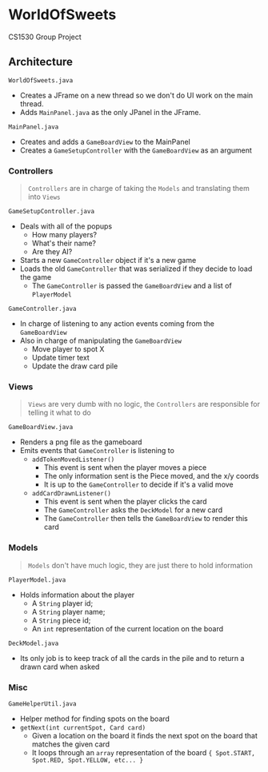 # WorldOfSweets
CS1530 Group Project

## Architecture

`WorldOfSweets.java`
- Creates a JFrame on a new thread so we don't do UI work on the main thread.
- Adds `MainPanel.java` as the only JPanel in the JFrame.

`MainPanel.java`
- Creates and adds a `GameBoardView` to the MainPanel
- Creates a `GameSetupController` with the `GameBoardView` as an argument

### Controllers
>`Controllers` are in charge of taking the `Models` and translating them into `Views`

`GameSetupController.java`
- Deals with all of the popups
  - How many players?
  - What's their name?
  - Are they AI?
- Starts a new `GameController` object if it's a new game
- Loads the old `GameController` that was serialized if they decide to load the game
  - The `GameController` is passed the `GameBoardView` and a list of `PlayerModel`

`GameController.java`
- In charge of listening to any action events coming from the `GameBoardView`
- Also in charge of manipulating the `GameBoardView`
  - Move player to spot X
  - Update timer text
  - Update the draw card pile

### Views
>`Views` are very dumb with no logic, the `Controllers` are responsible for telling it what to do

`GameBoardView.java`
- Renders a png file as the gameboard
- Emits events that `GameController` is listening to
  - `addTokenMovedListener()`
    - This event is sent when the player moves a piece
    - The only information sent is the Piece moved, and the x/y coords
    - It is up to the `GameController` to decide if it's a valid move
  - `addCardDrawnListener()`
    - This event is sent when the player clicks the card
    - The `GameController` asks the `DeckModel` for a new card
    - The `GameController` then tells the `GameBoardView` to render this card

### Models
>`Models` don't have much logic, they are just there to hold information

`PlayerModel.java`
- Holds information about the player
  - A `String` player id;
  - A `String` player name;
  - A `String` piece id;
  - An `int` representation of the current location on the board
  
`DeckModel.java`
- Its only job is to keep track of all the cards in the pile and to return a drawn card when asked

### Misc
`GameHelperUtil.java`
- Helper method for finding spots on the board
- `getNext(int currentSpot, Card card)`
  - Given a location on the board it finds the next spot on the board that matches the given card
  - It loops through an `array` representation of the board `{ Spot.START, Spot.RED, Spot.YELLOW, etc... }`

